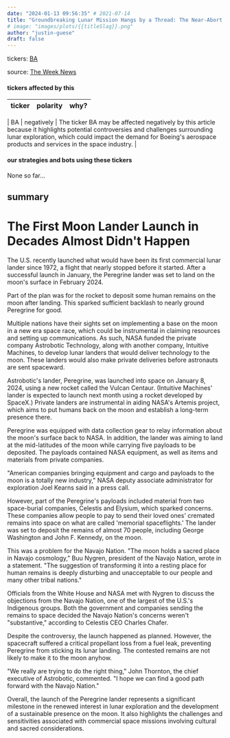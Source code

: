 ```yaml
---
date: "2024-01-13 09:56:35" # 2021-07-14
title: "Groundbreaking Lunar Mission Hangs by a Thread: The Near-Abort of the First Moon Lander Launch in Decades"
# image: "images/plots/{{titleSlag}}.png"
author: "justin-guese"
draft: false
---
```

tickers:  <a href='https://finance.yahoo.com/quote/BA' target='_blank'>BA</a>

source: <a href='https://news.yahoo.com/first-moon-lander-launch-decades-095635062.html' target='_blank'>The Week News</a>

#### tickers affected by this

| ticker | polarity | why? |
|------------|------------|------------|

| BA | negatively | The ticker BA may be affected negatively by this article because it highlights potential controversies and challenges surrounding lunar exploration, which could impact the demand for Boeing's aerospace products and services in the space industry. |


#### our strategies and bots using these tickers

None so far...

## summary

# The First Moon Lander Launch in Decades Almost Didn't Happen

The U.S. recently launched what would have been its first commercial lunar lander since 1972, a flight that nearly stopped before it started. After a successful launch in January, the Peregrine lander was set to land on the moon's surface in February 2024.

Part of the plan was for the rocket to deposit some human remains on the moon after landing. This sparked sufficient backlash to nearly ground Peregrine for good.

Multiple nations have their sights set on implementing a base on the moon in a new era space race, which could be instrumental in claiming resources and setting up communications. As such, NASA funded the private company Astrobotic Technology, along with another company, Intuitive Machines, to develop lunar landers that would deliver technology to the moon. These landers would also make private deliveries before astronauts are sent spaceward.

Astrobotic's lander, Peregrine, was launched into space on January 8, 2024, using a new rocket called the Vulcan Centaur. (Intuitive Machines' lander is expected to launch next month using a rocket developed by SpaceX.) Private landers are instrumental in aiding NASA's Artemis project, which aims to put humans back on the moon and establish a long-term presence there.

Peregrine was equipped with data collection gear to relay information about the moon's surface back to NASA. In addition, the lander was aiming to land at the mid-latitudes of the moon while carrying five payloads to be deposited. The payloads contained NASA equipment, as well as items and materials from private companies.

"American companies bringing equipment and cargo and payloads to the moon is a totally new industry," NASA deputy associate administrator for exploration Joel Kearns said in a press call.

However, part of the Peregrine's payloads included material from two space-burial companies, Celestis and Elysium, which sparked concerns. These companies allow people to pay to send their loved ones' cremated remains into space on what are called 'memorial spaceflights.' The lander was set to deposit the remains of almost 70 people, including George Washington and John F. Kennedy, on the moon.

This was a problem for the Navajo Nation. "The moon holds a sacred place in Navajo cosmology," Buu Nygren, president of the Navajo Nation, wrote in a statement. "The suggestion of transforming it into a resting place for human remains is deeply disturbing and unacceptable to our people and many other tribal nations."

Officials from the White House and NASA met with Nygren to discuss the objections from the Navajo Nation, one of the largest of the U.S.'s Indigenous groups. Both the government and companies sending the remains to space decided the Navajo Nation's concerns weren't "substantive," according to Celestis CEO Charles Chafer.

Despite the controversy, the launch happened as planned. However, the spacecraft suffered a critical propellant loss from a fuel leak, preventing Peregrine from sticking its lunar landing. The contested remains are not likely to make it to the moon anyhow.

"We really are trying to do the right thing," John Thornton, the chief executive of Astrobotic, commented. "I hope we can find a good path forward with the Navajo Nation."

Overall, the launch of the Peregrine lander represents a significant milestone in the renewed interest in lunar exploration and the development of a sustainable presence on the moon. It also highlights the challenges and sensitivities associated with commercial space missions involving cultural and sacred considerations.